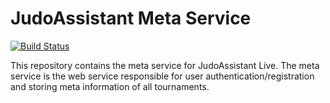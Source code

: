 JudoAssistant Meta Service
==========================

[![Build Status](https://ci.svendcs.com/api/badges/judoassistant/judoassistant-meta-service/status.svg)](https://ci.svendcs.com/judoassistant/judoassistant-meta-service)

This repository contains the meta service for JudoAssistant Live. The meta
service is the web service responsible for user authentication/registration and
storing meta information of all tournaments.

